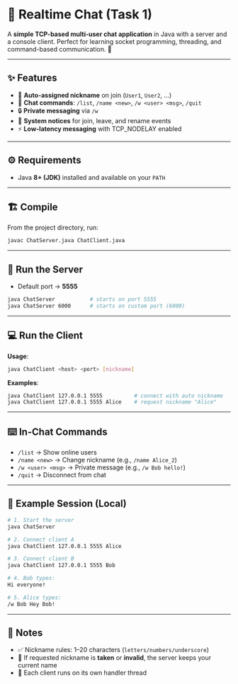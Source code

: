 # 💬 Realtime Chat (Task 1)

A **simple TCP-based multi-user chat application** in Java with a server and a console client.
Perfect for learning socket programming, threading, and command-based communication. 🚀

---

## ✨ Features

* 👥 **Auto-assigned nickname** on join (`User1`, `User2`, …)
* 📝 **Chat commands**: `/list`, `/name <new>`, `/w <user> <msg>`, `/quit`
* 🔒 **Private messaging** via `/w`
* 📢 **System notices** for join, leave, and rename events
* ⚡ **Low-latency messaging** with TCP\_NODELAY enabled

---

## ⚙️ Requirements

* Java **8+ (JDK)** installed and available on your `PATH`

---

## 🏗️ Compile

From the project directory, run:

```bash
javac ChatServer.java ChatClient.java
```

---

## 🚀 Run the Server

* Default port → **5555**

```bash
java ChatServer           # starts on port 5555
java ChatServer 6000      # starts on custom port (6000)
```

---

## 💻 Run the Client

**Usage**:

```bash
java ChatClient <host> <port> [nickname]
```

**Examples**:

```bash
java ChatClient 127.0.0.1 5555          # connect with auto nickname
java ChatClient 127.0.0.1 5555 Alice    # request nickname "Alice"
```

---

## ⌨️ In-Chat Commands

* `/list` → Show online users
* `/name <new>` → Change nickname (e.g., `/name Alice_2`)
* `/w <user> <msg>` → Private message (e.g., `/w Bob hello!`)
* `/quit` → Disconnect from chat

---

## 🔮 Example Session (Local)

```bash
# 1. Start the server
java ChatServer

# 2. Connect client A
java ChatClient 127.0.0.1 5555 Alice

# 3. Connect client B
java ChatClient 127.0.0.1 5555 Bob

# 4. Bob types:
Hi everyone!

# 5. Alice types:
/w Bob Hey Bob!
```

---

## 📝 Notes

* ✅ Nickname rules: 1–20 characters (`letters/numbers/underscore`)
* 🚫 If requested nickname is **taken** or **invalid**, the server keeps your current name
* 🧵 Each client runs on its own handler thread
